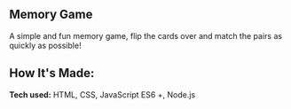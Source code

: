 ## Memory Game
A simple and fun memory game, flip the cards over and match the pairs as quickly as possible!

## How It's Made:

**Tech used:** HTML, CSS, JavaScript ES6 +, Node.js
